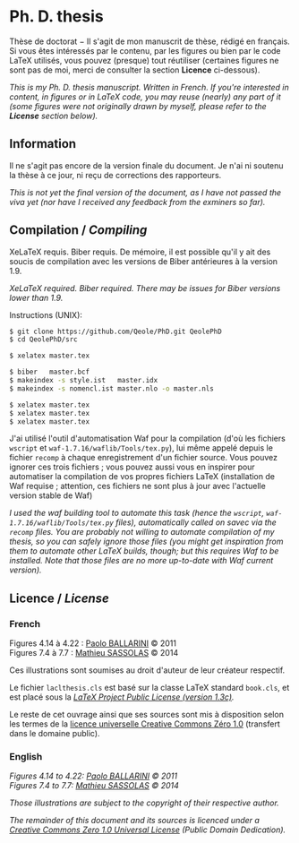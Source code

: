 # Ph. D. thesis

Thèse de doctorat − Il s'agit de mon manuscrit de thèse, rédigé en français.
Si vous êtes intéressés par le contenu, par les figures ou bien par le code LaTeX utilisés, vous pouvez (presque) tout réutiliser (certaines figures ne sont pas de moi, merci de consulter la section **Licence** ci-dessous).

_This is my Ph. D. thesis manuscript. Written in French.
If you're interested in content, in figures or in LaTeX code, you may reuse (nearly) any part of it (some figures were not originally drawn by myself, please refer to the **License** section below)._

## Information

Il ne s'agit pas encore de la version finale du document. Je n'ai ni soutenu la thèse à ce jour, ni reçu de corrections des rapporteurs.

_This is not yet the final version of the document, as I have not passed the viva yet (nor have I received any feedback from the exminers so far)._

## Compilation / _Compiling_

XeLaTeX requis. Biber requis. De mémoire, il est possible qu'il y ait des soucis de compilation avec les versions de Biber antérieures à la version 1.9.

_XeLaTeX required. Biber required. There may be issues for Biber versions lower than 1.9._

Instructions (UNIX):
```bash
$ git clone https://github.com/Qeole/PhD.git QeolePhD
$ cd QeolePhD/src

$ xelatex master.tex

$ biber   master.bcf
$ makeindex -s style.ist   master.idx
$ makeindex -s nomencl.ist master.nlo -o master.nls

$ xelatex master.tex
$ xelatex master.tex
$ xelatex master.tex
```

J'ai utilisé l'outil d'automatisation Waf pour la compilation (d'où les fichiers `wscript` et `waf-1.7.16/waflib/Tools/tex.py`), lui même appelé depuis le fichier `recomp` à chaque enregistrement d'un fichier source.
Vous pouvez ignorer ces trois fichiers ; vous pouvez aussi vous en inspirer pour automatiser la compilation de vos propres fichiers LaTeX (installation de Waf requise ; attention, ces fichiers ne sont plus à jour avec l'actuelle version stable de Waf)

_I used the waf building tool to automate this task (hence the `wscript`, `waf-1.7.16/waflib/Tools/tex.py` files), automatically called on savec via the `recomp` files.
You are probably not willing to automate compilation of my thesis, so you can safely ignore those files (you might get inspiration from them to automate other LaTeX builds, though; but this requires Waf to be installed. Note that those files are no more up-to-date with Waf current version)._

## Licence / _License_

### French
Figures 4.14 à 4.22 : [Paolo BALLARINI][2] © 2011<br />
Figures 7.4 à 7.7 : [Mathieu SASSOLAS][3] © 2014

Ces illustrations sont soumises au droit d'auteur de leur créateur respectif.

Le fichier `laclthesis.cls` est basé sur la classe LaTeX standard `book.cls`, et est placé sous la _[LaTeX Project Public License (version 1.3c)][1]._

Le reste de cet ouvrage ainsi que ses sources sont mis à disposition selon les termes de la [licence universelle Creative Commons Zéro 1.0](https://creativecommons.org/publicdomain/zero/1.0/deed.fr) (transfert dans le domaine public).

### English
_Figures 4.14 to 4.22: [Paolo BALLARINI][2] © 2011<br />
Figures 7.4 to 7.7: [Mathieu SASSOLAS][3] © 2014_

_Those illustrations are subject to the copyright of their respective author._

_The remainder of this document and its sources is licenced under a [Creative Commons Zero 1.0 Universal License](https://creativecommons.org/publicdomain/zero/1.0) (Public Domain Dedication)._

[1]: http://www.latex-project.org/lppl.txt
[2]: https://sites.google.com/site/pballarini
[3]: https://www.lacl.fr/~msassolas
